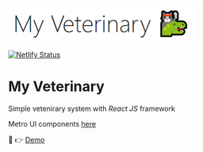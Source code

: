 ![Screen Logo](./art/screen-logo.png)

[![Netlify Status](https://api.netlify.com/api/v1/badges/5fd1db83-c741-431c-bdf1-a198c4087c87/deploy-status)](https://app.netlify.com/sites/my-veterinary/deploys)

# My Veterinary
Simple vetenirary system with *React JS* framework

Metro UI components [here](https://metroui.org.ua/containers.html)

👀 👉 [Demo](https://my-veterinary.netlify.com/) 